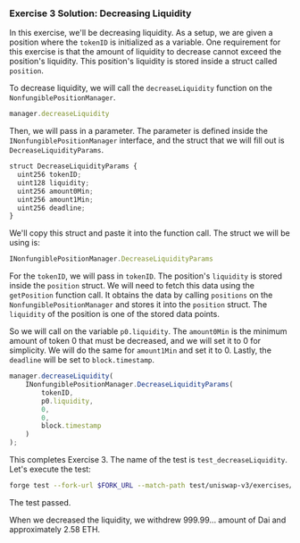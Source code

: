 ### Exercise 3 Solution: Decreasing Liquidity

In this exercise, we'll be decreasing liquidity. As a setup, we are given a position where the `tokenID` is initialized as a variable. One requirement for this exercise is that the amount of liquidity to decrease cannot exceed the position's liquidity. This position's liquidity is stored inside a struct called `position`.

To decrease liquidity, we will call the `decreaseLiquidity` function on the `NonfungiblePositionManager`.
```javascript
manager.decreaseLiquidity
```
Then, we will pass in a parameter. The parameter is defined inside the `INonfungiblePositionManager` interface, and the struct that we will fill out is `DecreaseLiquidityParams`.
```javascript
struct DecreaseLiquidityParams {
  uint256 tokenID;
  uint128 liquidity;
  uint256 amount0Min;
  uint256 amount1Min;
  uint256 deadline;
}
```
We'll copy this struct and paste it into the function call. The struct we will be using is:
```javascript
INonfungiblePositionManager.DecreaseLiquidityParams
```
For the `tokenID`, we will pass in `tokenID`. The position's `liquidity` is stored inside the `position` struct. We will need to fetch this data using the `getPosition` function call. It obtains the data by calling `positions` on the `NonfungiblePositionManager` and stores it into the `position` struct. The `liquidity` of the position is one of the stored data points.

So we will call on the variable `p0.liquidity`. The `amount0Min` is the minimum amount of token 0 that must be decreased, and we will set it to 0 for simplicity. We will do the same for `amount1Min` and set it to 0. Lastly, the `deadline` will be set to `block.timestamp`.
```javascript
manager.decreaseLiquidity(
    INonfungiblePositionManager.DecreaseLiquidityParams(
        tokenID,
        p0.liquidity,
        0,
        0,
        block.timestamp
    )
);
```
This completes Exercise 3. The name of the test is `test_decreaseLiquidity`. Let's execute the test:

```bash
forge test --fork-url $FORK_URL --match-path test/uniswap-v3/exercises/UniswapV3Liquidity.test.sol --match-test test_decreaseLiquidity -vvv
```

The test passed.

When we decreased the liquidity, we withdrew 999.99... amount of Dai and approximately 2.58 ETH.

